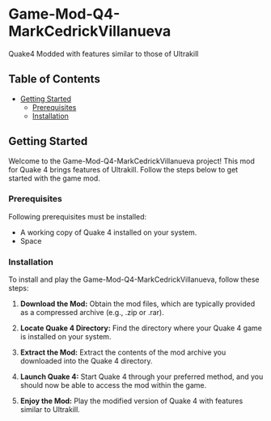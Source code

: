 # Game-Mod-Q4-MarkCedrickVillanueva

Quake4 Modded with features similar to those of Ultrakill

## Table of Contents

- [Getting Started](#getting-started)
  - [Prerequisites](#prerequisites)
  - [Installation](#installation)

## Getting Started

Welcome to the Game-Mod-Q4-MarkCedrickVillanueva project! 
This mod for Quake 4 brings features of Ultrakill. Follow the steps below to get started with the game mod.

### Prerequisites

Following prerequisites must be  installed:

- A working copy of Quake 4 installed on your system.
- Space

### Installation

To install and play the Game-Mod-Q4-MarkCedrickVillanueva, follow these steps:

1. **Download the Mod:** Obtain the mod files, which are typically provided as a compressed archive (e.g., .zip or .rar). 

2. **Locate Quake 4 Directory:** Find the directory where your Quake 4 game is installed on your system. 

3. **Extract the Mod:** Extract the contents of the mod archive you downloaded into the Quake 4 directory.

4. **Launch Quake 4:** Start Quake 4 through your preferred method, and you should now be able to access the mod within the game.

5. **Enjoy the Mod:** Play the modified version of Quake 4 with features similar to Ultrakill.
